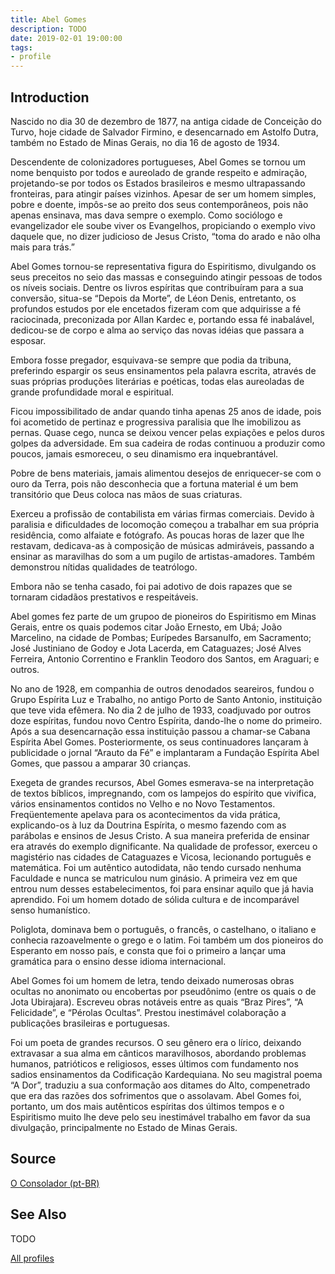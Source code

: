 ```yaml
---
title: Abel Gomes
description: TODO
date: 2019-02-01 19:00:00
tags: 
- profile
---
```


## Introduction
Nascido no dia 30 de dezembro de 1877, na antiga cidade de Conceição do Turvo, hoje cidade de Salvador Firmino, e desencarnado em Astolfo Dutra, também no Estado de Minas Gerais, no dia 16 de agosto de 1934.

Descendente de colonizadores portugueses, Abel Gomes se tornou um nome benquisto por todos e aureolado de grande respeito e admiração, projetando-se por todos os Estados brasileiros e mesmo ultrapassando fronteiras, para atingir países vizinhos. Apesar de ser um homem simples, pobre e doente, impôs-se ao preito dos seus contemporâneos, pois não apenas ensinava, mas dava sempre o exemplo. Como sociólogo e evangelizador ele soube viver os Evangelhos, propiciando o exemplo vivo daquele que, no dizer judicioso de Jesus Cristo, “toma do arado e não olha mais para trás.”

Abel Gomes tornou-se representativa figura do Espiritismo, divulgando os seus preceitos no seio das massas e conseguindo atingir pessoas de todos os níveis sociais. Dentre os livros espíritas que contribuíram para a sua conversão, situa-se “Depois da Morte”, de Léon Denis, entretanto, os profundos estudos por ele encetados fizeram com que adquirisse a fé raciocinada, preconizada por Allan Kardec e, portando essa fé inabalável, dedicou-se de corpo e alma ao serviço das novas idéias que passara a esposar.

Embora fosse pregador, esquivava-se sempre que podia da tribuna, preferindo espargir os seus ensinamentos pela palavra escrita, através de suas próprias produções literárias e poéticas, todas elas aureoladas de grande profundidade moral e espiritual.

Ficou impossibilitado de andar quando tinha apenas 25 anos de idade, pois foi acometido de pertinaz e progressiva paralisia que lhe imobilizou as pernas. Quase cego, nunca se deixou vencer pelas expiações e pelos duros golpes da adversidade. Em sua cadeira de rodas continuou a produzir como poucos, jamais esmoreceu, o seu dinamismo era inquebrantável.

Pobre de bens materiais, jamais alimentou desejos de enriquecer-se com o ouro da Terra, pois não desconhecia que a fortuna material é um bem transitório que Deus coloca nas mãos de suas criaturas.

Exerceu a profissão de contabilista em várias firmas comerciais. Devido à paralisia e dificuldades de locomoção começou a trabalhar em sua própria residência, como alfaiate e fotógrafo. As poucas horas de lazer que lhe restavam, dedicava-as à composição de músicas admiráveis, passando a ensinar as maravilhas do som a um pugilo de artistas-amadores. Também demonstrou nítidas qualidades de teatrólogo.

Embora não se tenha casado, foi pai adotivo de dois rapazes que se tornaram cidadãos prestativos e respeitáveis.

Abel gomes fez parte de um grupoo de pioneiros do Espiritismo em Minas Gerais, entre os quais podemos citar João Ernesto, em Ubá; João Marcelino, na cidade de Pombas; Eurípedes Barsanulfo, em Sacramento; José Justiniano de Godoy e Jota Lacerda, em Cataguazes; José Alves Ferreira, Antonio Correntino e Franklin Teodoro dos Santos, em Araguari; e outros.

No ano de 1928, em companhia de outros denodados seareiros, fundou o Grupo Espírita Luz e Trabalho, no antigo Porto de Santo Antonio, instituição que teve vida efêmera. No dia 2 de julho de 1933, coadjuvado por outros doze espíritas, fundou novo Centro Espírita, dando-lhe o nome do primeiro. Após a sua desencarnação essa instituição passou a chamar-se Cabana Espírita Abel Gomes. Posteriormente, os seus continuadores lançaram à publicidade o jornal “Arauto da Fé” e implantaram a Fundação Espírita Abel Gomes, que passou a amparar 30 crianças.

Exegeta de grandes recursos, Abel Gomes esmerava-se na interpretação de textos bíblicos, impregnando, com os lampejos do espírito que vivifica, vários ensinamentos contidos no Velho e no Novo Testamentos. Freqüentemente apelava para os acontecimentos da vida prática, explicando-os à luz da Doutrina Espírita, o mesmo fazendo com as parábolas e ensinos de Jesus Cristo. A sua maneira preferida de ensinar era através do exemplo dignificante.
Na qualidade de professor, exerceu o magistério nas cidades de Cataguazes e Vicosa, lecionando português e matemática. Foi um autêntico autodidata, não tendo cursado nenhuma Faculdade e nunca se matriculou num ginásio. A primeira vez em que entrou num desses estabelecimentos, foi para ensinar aquilo que já havia aprendido. Foi um homem dotado de sólida cultura e de incomparável senso humanístico.

Poliglota, dominava bem o português, o francês, o castelhano, o italiano e conhecia razoavelmente o grego e o latim. Foi também um dos pioneiros do Esperanto em nosso país, e consta que foi o primeiro a lançar uma gramática para o ensino desse idioma internacional.

Abel Gomes foi um homem de letra, tendo deixado numerosas obras ocultas no anonimato ou encobertas por pseudônimo (entre os quais o de Jota Ubirajara). Escreveu obras notáveis entre as quais “Braz Pires”, “A Felicidade”, e “Pérolas Ocultas”. Prestou inestimável colaboração a publicações brasileiras e portuguesas.

Foi um poeta de grandes recursos. O seu gênero era o lírico, deixando extravasar a sua alma em cânticos maravilhosos, abordando problemas humanos, patrióticos e religiosos, esses últimos com fundamento nos sadios ensinamentos da Codificação Kardequiana. No seu magistral poema “A Dor”, traduziu a sua conformação aos ditames do Alto, compenetrado que era das razões dos sofrimentos que o assolavam.
Abel Gomes foi, portanto, um dos mais autênticos espíritas dos últimos tempos e o Espiritismo muito lhe deve pelo seu inestimável trabalho em favor da sua divulgação, principalmente no Estado de Minas Gerais.

## Source
[O Consolador (pt-BR)](http://www.oconsolador.com.br/linkfixo/biografias/abelgomes.html)

## See Also
TODO

<a href="/profiles" class="button">All profiles</a>
